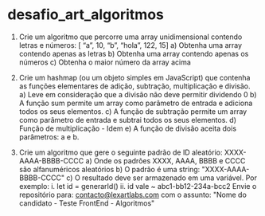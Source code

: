 # desafio_art_algoritmos

1.  Crie um algoritmo que percorre uma array unidimensional contendo letras e números: [ “a”, 10, “b”, “hola”, 122, 15]
a)  Obtenha uma array contendo apenas as letras
b)  Obtenha uma array contendo apenas os números
c)  Obtenha o maior número da array acima

2.  Crie um hashmap (ou um objeto simples em JavaScript) que contenha as funções elementares de adição, subtração, multiplicação e divisão.
a)  Leve em consideração que a divisão não deve permitir dividendo 0
b)  A função sum permite um array como parâmetro de entrada e adiciona todos os seus elementos.
c)  A função de subtração permite um array como parâmetro de entrada e subtrai todos os seus elementos.
d)  Função de multiplicação - Idem
e)  A função de divisão aceita dois parâmetros: a e b.

3.  Crie um algoritmo que gere o seguinte padrão de ID aleatório: XXXX-AAAA-BBBB-CCCC
a)  Onde os padrões XXXX, AAAA, BBBB e CCCC são alfanuméricos aleatórios
b)  O padrão é uma string: "XXXX-AAAA-BBBB-CCCC"
c)  O resultado deve ser armazenado em uma variável. Por exemplo:
    i.  let id = generarId()
    ii. id vale ~ abc1-bb12-234a-bcc2
Envie o repositório para: contacto@lexartlabs.com com o assunto: "Nome do candidato - Teste FrontEnd - Algoritmos"
